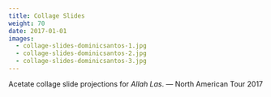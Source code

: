 ```yaml
---
title: Collage Slides
weight: 70
date: 2017-01-01
images:
  - collage-slides-dominicsantos-1.jpg
  - collage-slides-dominicsantos-2.jpg
  - collage-slides-dominicsantos-3.jpg
---
```

Acetate collage slide projections for _Allah Las_. — North American Tour 2017
